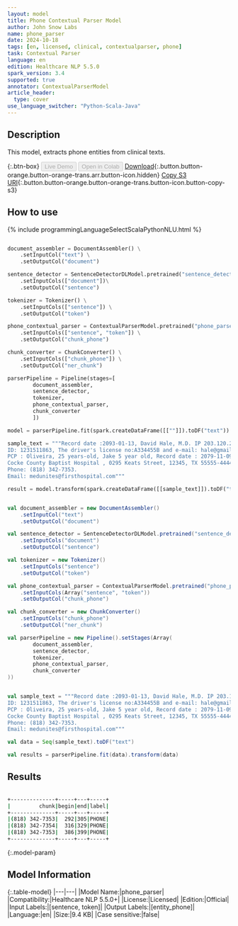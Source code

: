 ```yaml
---
layout: model
title: Phone Contextual Parser Model
author: John Snow Labs
name: phone_parser
date: 2024-10-18
tags: [en, licensed, clinical, contextualparser, phone]
task: Contextual Parser
language: en
edition: Healthcare NLP 5.5.0
spark_version: 3.4
supported: true
annotator: ContextualParserModel
article_header:
  type: cover
use_language_switcher: "Python-Scala-Java"
---
```


## Description

This model, extracts phone entities from clinical texts.

{:.btn-box}
<button class="button button-orange" disabled>Live Demo</button>
<button class="button button-orange" disabled>Open in Colab</button>
[Download](https://s3.amazonaws.com/auxdata.johnsnowlabs.com/clinical/models/phone_parser_en_5.5.0_3.4_1729221109454.zip){:.button.button-orange.button-orange-trans.arr.button-icon.hidden}
[Copy S3 URI](s3://auxdata.johnsnowlabs.com/clinical/models/phone_parser_en_5.5.0_3.4_1729221109454.zip){:.button.button-orange.button-orange-trans.button-icon.button-copy-s3}

## How to use



<div class="tabs-box" markdown="1">
{% include programmingLanguageSelectScalaPythonNLU.html %}
  
```python

document_assembler = DocumentAssembler() \
    .setInputCol("text") \
    .setOutputCol("document")

sentence_detector = SentenceDetectorDLModel.pretrained("sentence_detector_dl_healthcare","en","clinical/models")\
    .setInputCols(["document"])\
    .setOutputCol("sentence")

tokenizer = Tokenizer() \
    .setInputCols(["sentence"]) \
    .setOutputCol("token")

phone_contextual_parser = ContextualParserModel.pretrained("phone_parser","en","clinical/models") \
    .setInputCols(["sentence", "token"]) \
    .setOutputCol("chunk_phone")

chunk_converter = ChunkConverter() \
    .setInputCols(["chunk_phone"]) \
    .setOutputCol("ner_chunk")

parserPipeline = Pipeline(stages=[
        document_assembler,
        sentence_detector,
        tokenizer,
        phone_contextual_parser,
        chunk_converter
        ])

model = parserPipeline.fit(spark.createDataFrame([[""]]).toDF("text"))

sample_text = """Record date :2093-01-13, David Hale, M.D. IP 203.120.223.13.
ID: 1231511863, The driver's license no:A334455B and e-mail: hale@gmail.com .
PCP : Oliveira, 25 years-old, Jake 5 year old, Record date : 2079-11-09.
Cocke County Baptist Hospital , 0295 Keats Street, 12345, TX 55555-4444. Phone: (818) 342-7353 Fax No.: (818) 342-7354, SSN# 332255677, The other is ssN: 333-44-6666.
Phone: (818) 342-7353.
Email: medunites@firsthospital.com"""

result = model.transform(spark.createDataFrame([[sample_text]]).toDF("text"))

```
```scala

val document_assembler = new DocumentAssembler()
    .setInputCol("text")
    .setOutputCol("document")

val sentence_detector = SentenceDetectorDLModel.pretrained("sentence_detector_dl_healthcare","en","clinical/models")
    .setInputCols("document")
    .setOutputCol("sentence")

val tokenizer = new Tokenizer()
    .setInputCols("sentence")
    .setOutputCol("token")

val phone_contextual_parser = ContextualParserModel.pretrained("phone_parser","en","clinical/models")
    .setInputCols(Array("sentence", "token"))
    .setOutputCol("chunk_phone")

val chunk_converter = new ChunkConverter()
    .setInputCols("chunk_phone")
    .setOutputCol("ner_chunk")

val parserPipeline = new Pipeline().setStages(Array(
        document_assembler,
        sentence_detector,
        tokenizer,
        phone_contextual_parser,
        chunk_converter
))


val sample_text = """Record date :2093-01-13, David Hale, M.D. IP 203.120.223.13.
ID: 1231511863, The driver's license no:A334455B and e-mail: hale@gmail.com .
PCP : Oliveira, 25 years-old, Jake 5 year old, Record date : 2079-11-09.
Cocke County Baptist Hospital , 0295 Keats Street, 12345, TX 55555-4444. Phone: (818) 342-7353 Fax No.: (818) 342-7354, SSN# 332255677, The other is ssN: 333-44-6666.
Phone: (818) 342-7353.
Email: medunites@firsthospital.com"""

val data = Seq(sample_text).toDF("text")

val results = parserPipeline.fit(data).transform(data)

```
</div>

## Results

```bash

+--------------+-----+---+-----+
|         chunk|begin|end|label|
+--------------+-----+---+-----+
|(818) 342-7353|  292|305|PHONE|
|(818) 342-7354|  316|329|PHONE|
|(818) 342-7353|  386|399|PHONE|
+--------------+-----+---+-----+

```

{:.model-param}
## Model Information

{:.table-model}
|---|---|
|Model Name:|phone_parser|
|Compatibility:|Healthcare NLP 5.5.0+|
|License:|Licensed|
|Edition:|Official|
|Input Labels:|[sentence, token]|
|Output Labels:|[entity_phone]|
|Language:|en|
|Size:|9.4 KB|
|Case sensitive:|false|

